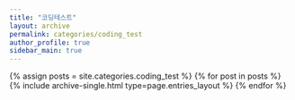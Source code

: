 ```yaml
---
title: "코딩테스트"
layout: archive
permalink: categories/coding_test
author_profile: true
sidebar_main: true
---
```


{% assign posts = site.categories.coding_test %}
{% for post in posts %} {% include archive-single.html type=page.entries_layout %} {% endfor %}
